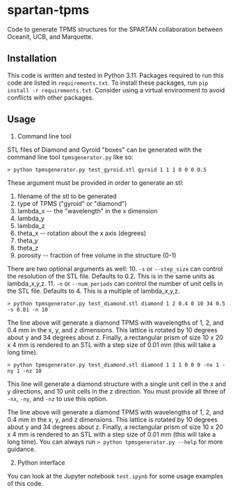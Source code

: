 # spartan-tpms
Code to generate TPMS structures for the SPARTAN collaboration between Oceanit, UCB, and Marquette.

## Installation
This code is written and tested in Python 3.11. Packages required to run this code are listed in `requirements.txt`. To install these packages, run `pip install -r requirements.txt`. Consider using a virtual environment to avoid conflicts with other packages.

## Usage
1. Command line tool

STL files of Diamond and Gyroid "boxes" can be generated with the command line tool `tpmsgenerator.py` like so:

```
> python tpmsgenerator.py test_gyroid.stl gyroid 1 1 1 0 0 0 0.5
```

These argument must be provided in order to generate an stl:
1. filename of the stl to be generated
2. type of TPMS ("gyroid" or "diamond")
3. lambda_x -- the "wavelength" in the x dimension
4. lambda_y
5. lambda_z
6. theta_x -- rotation about the x axis (degrees)
7. theta_y
8. theta_z
9. porosity -- fraction of free volume in the structure (0-1)

There are two optional arguments as well:
10. `-s` or `--step_size` can control the resolution of the STL file. Defaults to 0.2. This is in the same units as lambda_x,y,z.
11. `-n` or `--num_periods` can control the number of unit cells in the STL file. 
Defaults to 4. This is a multiple of lambda_x,y,z. 

```
> python tpmsgenerator.py test_diamond.stl diamond 1 2 0.4 0 10 34 0.5 -s 0.01 -n 10
```

The line above will generate a diamond TPMS with wavelengths of 1, 2, and 0.4 mm in the x, y, and z dimensions. This lattice is rotated by 10 degrees about y and 34 degrees about z. Finally, a rectangular prism of size 10 x 20 x 4 mm is rendered to an STL with a step size of 0.01 mm (this will take a long time).


```
> python tpmsgenerator.py test_diamond.stl diamond 1 1 1 0 0 0 -nx 1 -ny 1 -nz 10
```
This line will generate a diamond structure with a single unit cell in the x and y directions, and 10 unit cells in the z direction. You must provide all three of `-nx`, `-ny`, and `-nz` to use this option. 

The line above will generate a diamond TPMS with wavelengths of 1, 2, and 0.4 mm in the x, y, and z dimensions. This lattice is rotated by 10 degrees about y and 34 degrees about z. Finally, a rectangular prism of size 10 x 20 x 4 mm is rendered to an STL with a step size of 0.01 mm (this will take a long time).
You can always run `> python tpmsgenerator.py --help` for more guidance.

2. Python interface

You can look at the Jupyter notebook `test.ipynb` for some usage examples of this code.